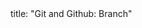 <frontmatter>
title: "Git and Github: Branch"
</frontmatter>

<include src="unit-inPage-asFlat.md" boilerplate />